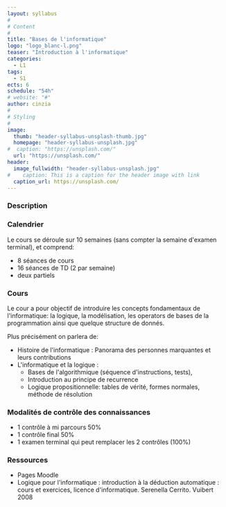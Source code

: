 ```yaml
---
layout: syllabus
#
# Content
#
title: "Bases de l'informatique"
logo: "logo_blanc-l.png"
teaser: "Introduction à l'informatique"
categories:
  - L1
tags:
  - S1
ects: 6
schedule: "54h"
# website: "#"
author: cinzia
#
# Styling
#
image:
  thumb: "header-syllabus-unsplash-thumb.jpg"
  homepage: "header-syllabus-unsplash.jpg"
#  caption: "https://unsplash.com/"
  url: "https://unsplash.com/"
header:
  image_fullwidth: "header-syllabus-unsplash.jpg"
#    caption: This is a caption for the header image with link
  caption_url: https://unsplash.com/  
---
```


###  Description ###

###  Calendrier ###

Le cours se déroule sur 10 semaines (sans compter la semaine d'examen terminal), et comprend:

- 8 séances de cours
- 16 séances de TD (2 par semaine)
- deux partiels


###  Cours ###

Le cour a pour objectif de introduire les concepts fondamentaux de l'informatique: la logique, la modélisation, les operators de bases de la programmation ainsi que quelque structure de donnés.

Plus précisément on parlera de:
- Histoire de l'informatique :
Panorama des personnes marquantes et leurs contributions
- L'informatique et la logique :
    - Bases de l'algorithmique (séquence d'instructions, tests), 
    - Introduction au principe de recurrence
    - Logique propositionnelle: tables de vérité, formes normales, méthode de résolution



###  Modalités de contrôle des connaissances ###
 - 1 contrôle à mi parcours 50%
 - 1 contrôle final 50%
 - 1 examen terminal qui peut remplacer les 2 contrôles (100%)



###  Ressources ###
- Pages Moodle 
- Logique pour l'informatique : introduction à la déduction automatique : cours et exercices, licence d'informatique. Serenella Cerrito. Vuibert 2008



